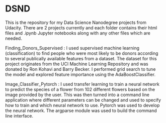 # DSND

This is the repository for my Data Science Nanodegree projects from Udacity.
There are 2 projects currently and each folder contains their html files and .ipynb Jupyter notebooks along with any other files 
which are needed.

Finding_Donors_Supervised : I used supervised machine learning (classification) to find people who were most likely to be donors according to several publically available features from a dataset. The dataset for this project originates from the UCI Machine Learning Repository and was donated by Ron Kohavi and Barry Becker. I performed grid search to tune the model and explored feature importance using the AdaBoostClassifier. 
                            
Image_Classifier_Pytorch : I used transfer learning to train a neural network to predict the species of a flower from 102 different flowers based on the image provided by the user. This was then turned into a command line application where different parameters can be changed and used to specify how to train and which neural network to use. Pytorch was used to develop the neural network. The argparse module was used to build the command line interface.
